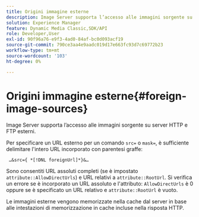 ```yaml
---
title: Origini immagine esterne
description: Image Server supporta l’accesso alle immagini sorgente su server HTTP e FTP esterni.
solution: Experience Manager
feature: Dynamic Media Classic,SDK/API
role: Developer,User
exl-id: 90f96a76-e9f3-4ad0-84af-bc0d093acf19
source-git-commit: 790ce3aa4e9aadc019d17e663fc93d7c69772b23
workflow-type: tm+mt
source-wordcount: '103'
ht-degree: 0%

---
```


# Origini immagine esterne{#foreign-image-sources}

Image Server supporta l’accesso alle immagini sorgente su server HTTP e FTP esterni.

Per specificare un URL esterno per un comando `src=` o `mask=`, è sufficiente delimitare l&#39;intero URL incorporato con parentesi graffe:

` …&src={ *[!DNL foreignUrl]*}&…`

Sono consentiti URL assoluti completi (se è impostato `attribute::AllowDirectUrls`) e URL relativi a `attribute::RootUrl`. Si verifica un errore se è incorporato un URL assoluto e l&#39;attributo: `AllowDirectUrls` è 0 oppure se è specificato un URL relativo e `attribute::RootUrl` è vuoto.

Le immagini esterne vengono memorizzate nella cache dal server in base alle intestazioni di memorizzazione in cache incluse nella risposta HTTP.
